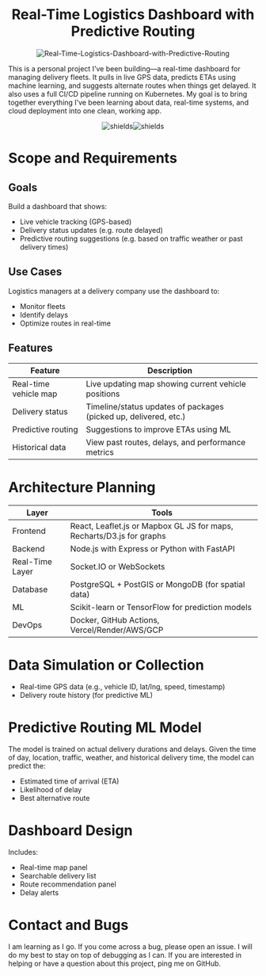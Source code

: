 <h1 align="center" id="title">Real-Time Logistics Dashboard with Predictive Routing</h1>

<p align="center"><img src="https://socialify.git.ci/JahsonGA/Real-Time-Logistics-Dashboard-with-Predictive-Routing/image?font=KoHo&language=1&logo=https%3A%2F%2Fcdn.iconscout.com%2Ficon%2Ffree%2Fpng-256%2Ffree-truck-icon-download-in-svg-png-gif-file-formats--front-city-basic-icons-pack-industry-449930.png&name=1&owner=1&theme=Dark" alt="Real-Time-Logistics-Dashboard-with-Predictive-Routing" alt="project-image"></p>
<p id="description">This is a personal project I’ve been building—a real-time dashboard for managing delivery fleets. It pulls in live GPS data, predicts ETAs using machine learning, and suggests alternate routes when things get delayed. It also uses a full CI/CD pipeline running on Kubernetes. My goal is to bring together everything I’ve been learning about data, real-time systems, and cloud deployment into one clean, working app.</p>

<p align="center"><img src="https://img.shields.io/badge/Name-Jahson%20Gonzalez-Allie" alt="shields"><img src="https://img.shields.io/badge/Status-in%20development-orange" alt="shields"></p>

  
<h1><strong>Scope and Requirements</strong></h1>
<h2><strong>Goals</strong></h2>
Build a dashboard that shows:

*   Live vehicle tracking (GPS-based)
*   Delivery status updates (e.g. route delayed)
*   Predictive routing suggestions (e.g. based on traffic weather or past delivery times)

<h2><strong>Use Cases</strong></h2>
Logistics managers at a delivery company use the dashboard to:

*  Monitor fleets
*  Identify delays
*  Optimize routes in real-time

<h2><strong>Features</strong></h2>

| Feature               | Description                                                      |
| --------------------- | ---------------------------------------------------------------- |
| Real-time vehicle map | Live updating map showing current vehicle positions              |
| Delivery status       | Timeline/status updates of packages (picked up, delivered, etc.) |
| Predictive routing    | Suggestions to improve ETAs using ML                             |
| Historical data       | View past routes, delays, and performance metrics                |

<h1><strong>Architecture Planning</strong></h1>

| Layer           | Tools                                                                 |
| --------------- | --------------------------------------------------------------------- |
| Frontend        | React, Leaflet.js or Mapbox GL JS for maps, Recharts/D3.js for graphs |
| Backend         | Node.js with Express or Python with FastAPI                           |
| Real-Time Layer | Socket.IO or WebSockets                                               |
| Database        | PostgreSQL + PostGIS or MongoDB (for spatial data)                    |
| ML              | Scikit-learn or TensorFlow for prediction models                      |
| DevOps          | Docker, GitHub Actions, Vercel/Render/AWS/GCP                         |

<h1><strong>Data Simulation or Collection</strong></h1>

*  Real-time GPS data (e.g., vehicle ID, lat/lng, speed, timestamp)
*  Delivery route history (for predictive ML)

<h1><strong>Predictive Routing ML Model</strong></h1>
The model is trained on actual delivery durations and delays. Given the time of day, location, traffic, weather, and historical delivery time, the model can predict the:

* Estimated time of arrival (ETA)
* Likelihood of delay
* Best alternative route

<h1><strong>Dashboard Design</strong></h1>
Includes:

*  Real-time map panel
*  Searchable delivery list
*  Route recommendation panel
*  Delay alerts

<h1><strong>Contact and Bugs</strong></h1>
I am learning as I go. If you come across a bug, please open an issue. I will do my best to stay on top of debugging as I can. If you are interested in helping or have a question about this project, ping me on GitHub.
